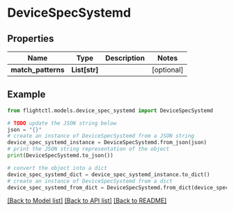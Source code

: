 # DeviceSpecSystemd


## Properties

Name | Type | Description | Notes
------------ | ------------- | ------------- | -------------
**match_patterns** | **List[str]** |  | [optional] 

## Example

```python
from flightctl.models.device_spec_systemd import DeviceSpecSystemd

# TODO update the JSON string below
json = "{}"
# create an instance of DeviceSpecSystemd from a JSON string
device_spec_systemd_instance = DeviceSpecSystemd.from_json(json)
# print the JSON string representation of the object
print(DeviceSpecSystemd.to_json())

# convert the object into a dict
device_spec_systemd_dict = device_spec_systemd_instance.to_dict()
# create an instance of DeviceSpecSystemd from a dict
device_spec_systemd_from_dict = DeviceSpecSystemd.from_dict(device_spec_systemd_dict)
```
[[Back to Model list]](../README.md#documentation-for-models) [[Back to API list]](../README.md#documentation-for-api-endpoints) [[Back to README]](../README.md)


